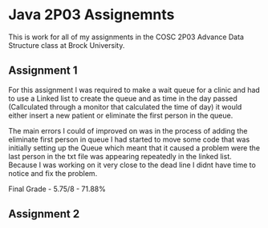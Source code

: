 # Java 2P03 Assignemnts
 This is work for all of my assignments in the COSC 2P03 Advance Data Structure class at Brock University.
 
 ## Assignment 1
 For this assignment I was required to make a wait queue for a clinic and had to use a Linked list to create the queue and as time in the day passed (Callculated through a monitor that calculated the time of day) it would either insert a new patient or eliminate the first person in the queue.
 
 The main errors I could of improved on was in the process of adding the eliminate first person in queue I had started to move some code that was initially setting up the Queue which meant that it caused a problem were the last person in the txt file was appearing repeatedly in the linked list. Because I was working on it very close to the dead line I didnt have time to notice and fix the problem.
 
 Final Grade - 5.75/8 - 71.88%
 
 ## Assignment 2
 
